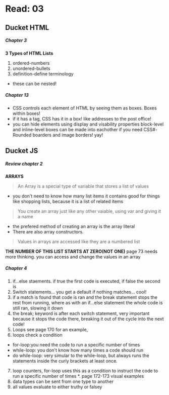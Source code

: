 # Read: 03

## Ducket HTML

##### Chapter 3

**3 Types of HTML Lists**
1. ordered-numbers
2. unordered-bullets
3. definition-define terminology

* these can be nested!

##### Chapter 13

* CSS controls each element of HTML by seeing them as boxes. Boxes within boxes!
* if it has a tag, CSS has it in a box! like addresses to the post office!
* you can hide elements using display and visability properties
block-level and inline-level boxes can be made into eachother if you need
CSS#- Rounded boarders and image borders! yay!

## Ducket JS

##### Review chapter 2

**ARRAYS**
> An Array is a special type of variable that stores a list of values
* you don't need to know how many list items it contains
good for things like shopping lists, because it is a list of related items

> You create an array just like any other vaiable, using var and giving it a name 

* the prefered method of creating an array is the array literal
* There are also array constructors. 
> Values in arrays are accessed like they are a numbered list

**THE NUMBER OF THIS LIST STARTS AT ZERO(NOT ONE)**
page 73 needs more thinking. you can access and change the values in an array

##### Chapter 4

1. if...else staements. if true the first code is executed, if false the second is
2. Switch statements... you get a default if nothing matches... cool!
3. if a match is found that code is ran and the break statement stops the rest from running, where as with an if...else statement the whole code is still ran, slowing it down
4. the break; keyword is after each switch statement, very important because it stops the code there, breaking it out of the cycle into the next code!
5. Loops see page 170 for an example, 
6. loops check a condition 
* for-loop:you need the code to run a specific number of times
* while-loop: you don't know how many times a code should run
* do while-loop: very simular to the while-loop, but always runs the statements inside the curly brackets at least once.

7. loop counters, for-loop uses this as a condition to instruct the code to run a specific number of times
*. page 172-173 visual examples
8. data types can be sent from one type to another
9. all values evaluate to either truthy or falsey
